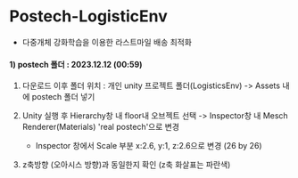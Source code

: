 # Postech-LogisticEnv
- 다중개체 강화학습을 이용한 라스트마일 배송 최적화

#### 1) postech 폴더 : 2023.12.12 (00:59)  
1. 다운로드 이후 폴더 위치 : 개인 unity 프로젝트 폴더(LogisticsEnv) -> Assets 내에 postech 폴더 넣기 
2. Unity 실행 후 Hierarchy창 내 floor내 오브젝트 선택 -> Inspector창 내 Mesch Renderer(Materials) 'real postech'으로 변경 
    + Inspector 창에서 Scale 부분 x:2.6, y:1, z:2.6으로 변경 (26 by 26)

3. z축방향 (오아시스 방향)과 동일한지 확인 (z축 화살표는 파란색)
